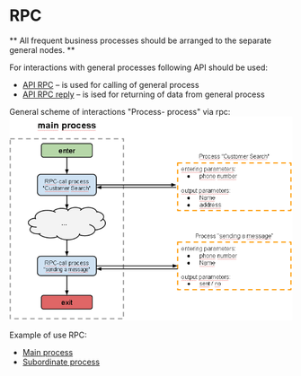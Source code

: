  # RPC


** All frequent business processes should be arranged to the separate general nodes.
**

For interactions with general processes following API should be used:
*   [API RPC](semaphore_api_rpc.md) – is used for calling of general process
*   [API RPC reply](semaphore_api_rpc_reply.md) – is ised for returning of data from general process


General scheme of  interactions "Process- process" via rpc: ![semafor_api_code](../../img/create/rpc_scheme.png)

Example of use RPC:
*   [Main process](http://www.corezoid.com/admin/edit_conv/3432)
*   [Subordinate process](http://www.corezoid.com/admin/edit_conv/3433)
